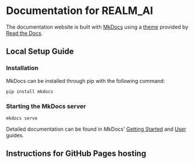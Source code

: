 # Documentation for REALM_AI 

The documentation website is built with [MkDocs](https://www.mkdocs.org/) using a [theme](https://github.com/readthedocs/sphinx_rtd_theme) provided by [Read the Docs](https://readthedocs.org/).

## Local Setup Guide
### Installation
MkDocs can be installed through pip with the following command: 
    
    pip install mkdocs

### Starting the MkDocs server
```
mkdocs serve
``` 

Detailed documentation can be found in MkDocs' [Getting Started](https://www.mkdocs.org/getting-started/) and [User](https://www.mkdocs.org/user-guide/) guides.
    
## Instructions for GitHub Pages hosting